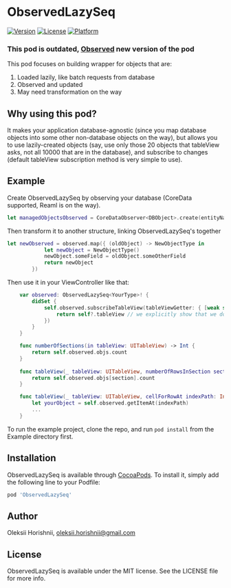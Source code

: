 # ObservedLazySeq

[![Version](https://img.shields.io/cocoapods/v/ObservedLazySeq.svg?style=flat)](http://cocoapods.org/pods/ObservedLazySeq)
[![License](https://img.shields.io/cocoapods/l/ObservedLazySeq.svg?style=flat)](http://cocoapods.org/pods/ObservedLazySeq)
[![Platform](https://img.shields.io/cocoapods/p/ObservedLazySeq.svg?style=flat)](http://cocoapods.org/pods/ObservedLazySeq)

### This pod is outdated, [Observed](https://github.com/NeedMoreDesu/Observed) new version of the pod

This pod focuses on building wrapper for objects that are:

1. Loaded lazily, like batch requests from database
2. Observed and updated
3. May need transformation on the way

## Why using this pod?

It makes your application database-agnostic (since you map database objects into some other non-database objects on the way), but allows you to use lazily-created objects (say, use only those 20 objects that tableView asks, not all 10000 that are in the database), and subscribe to changes (default tableView subscription method is very simple to use).

## Example

Create ObservedLazySeq by observing your database (CoreData supported, Reaml is on the way).

```swift
let managedObjectsObserved = CoreDataObserver<DBObject>.create(entityName: "SomeEntityName", primaryKey: "id", managedObjectContext: context)
```

Then transform it to another structure, linking ObservedLazySeq's together

```swift
let newObserved = observed.map({ (oldObject) -> NewObjectType in
            let newObject = NewObjectType()
            newObject.someField = oldObject.someOtherField
            return newObject
        })
```

Then use it in your ViewController like that:

```swift
    var observed: ObservedLazySeq<YourType>! {
        didSet {
            self.observed.subscribeTableView(tableViewGetter: { [weak self] () -> UITableView? in
                return self?.tableView // we explicitly show that we don't care if tableView is here at this moment, since we take it from `self` directly
            })
        }
    }

    func numberOfSections(in tableView: UITableView) -> Int {
        return self.observed.objs.count
    }
    
    func tableView(_ tableView: UITableView, numberOfRowsInSection section: Int) -> Int {
        return self.observed.objs[section].count
    }

    func tableView(_ tableView: UITableView, cellForRowAt indexPath: IndexPath) -> UITableViewCell {
        let yourObject = self.observed.getItemAt(indexPath)
        ...
    }
```

To run the example project, clone the repo, and run `pod install` from the Example directory first.

## Installation

ObservedLazySeq is available through [CocoaPods](http://cocoapods.org). To install
it, simply add the following line to your Podfile:

```ruby
pod 'ObservedLazySeq'
```

## Author

Oleksii Horishnii, oleksii.horishnii@gmail.com

## License

ObservedLazySeq is available under the MIT license. See the LICENSE file for more info.
